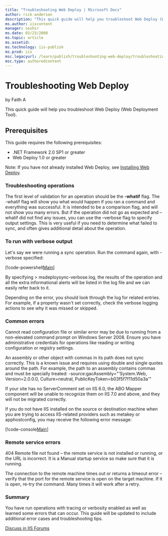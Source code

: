 ```yaml
---
title: "Troubleshooting Web Deploy | Microsoft Docs"
author: rick-anderson
description: "This quick guide will help you troubleshoot Web Deploy (Web Deployment Tool). Prerequisites This guide requires the following prerequisites: .NET Framework 2..."
ms.author: iiscontent
manager: soshir
ms.date: 03/23/2008
ms.topic: article
ms.assetid: 
ms.technology: iis-publish
ms.prod: iis
msc.legacyurl: /learn/publish/troubleshooting-web-deploy/troubleshooting-web-deploy
msc.type: authoredcontent
---
```

Troubleshooting Web Deploy
====================
by Faith A

This quick guide will help you troubleshoot Web Deploy (Web Deployment Tool).

## Prerequisites

This guide requires the following prerequisites:

- .NET Framework 2.0 SP1 or greater
- Web Deploy 1.0 or greater

Note: If you have not already installed Web Deploy, see [Installing Web Deploy](../using-web-deploy/use-the-web-deployment-tool.md "Installing the Web Deploy").

### Troubleshooting operations

The first level of validation for an operation should be the **-whatif** flag. The -whatif flag will show you what would happen if you ran a command and everything was successful. It is intended to be a comparison flag, and will not show you many errors. But if the operation did not go as expected and –whatif did not find any issues, you can use the –verbose flag to specify output settings. This is very useful if you need to determine what failed to sync, and often gives additional detail about the operation.

### To run with verbose output

Let's say we were running a sync operation. Run the command again, with -verbose specified:

[!code-powershell[Main](troubleshooting-web-deploy/samples/sample1.ps1)]

By specifying &gt; msdeploysync-verbose.log, the results of the operation and all the extra informational alerts will be listed in the log file and we can easily refer back to it.

Depending on the error, you should look through the log for related entries. For example, if a property wasn't set correctly, check the verbose logging actions to see why it was missed or skipped.

### Common errors

Cannot read configuration file or similar error may be due to running from a non-elevated command prompt on Windows Server 2008. Ensure you have administrative credentials for operations like reading or writing configuration or registry settings.

An assembly or other object with commas in its path does not sync correctly. This is a known issue and requires using double and single quotes around the path. For example, the path to an assembly contains commas and must be specially treated: -source:gacAssembly="'System.Web, Version=2.0.0.0, Culture=neutral, PublicKeyToken=b03f5f7f11d50a3a'"

If your site has no ServerComment set on IIS 6.0, the ABO Mapper component will be unable to recognize them on IIS 7.0 and above, and they will not be migrated correctly.

If you do not have IIS installed on the source or destination machine when you are trying to access IIS-related providers such as metakey or apphostconfig, you may receive the following error message:

[!code-console[Main](troubleshooting-web-deploy/samples/sample2.cmd)]

### Remote service errors

404 Remote file not found – the remote service is not installed or running, or the URL is incorrect. It is a Manual startup service so make sure that it is running.

The connection to the remote machine times out or returns a timeout error – verify that the port for the remote service is open on the target machine. If it is open, re-try the command. Many times it will work after a retry.

### Summary

You have run operations with tracing or verbosity enabled as well as learned some errors that can occur. This guide will be updated to include additional error cases and troubleshooting tips.

[Discuss in IIS Forums](https://forums.iis.net/1144.aspx)